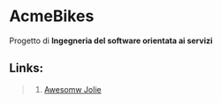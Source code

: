 # **AcmeBikes**
 Progetto di **Ingegneria del software orientata ai servizi**

## Links:
> 1. [Awesomw Jolie](https://github.com/jolie/awesome-jolie)
